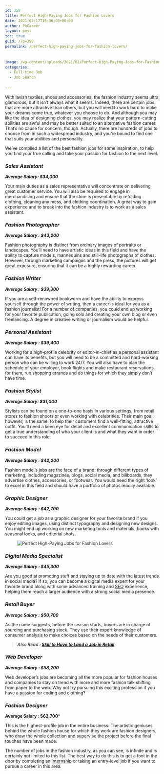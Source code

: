 ```yaml
---
id: 358
title: Perfect High-Paying Jobs for Fashion Lovers
date: 2021-02-17T16:36:03+00:00
author: PhCareer
layout: post
toc: true
guid: /?p=358
permalink: /perfect-high-paying-jobs-for-fashion-lovers/


image: /wp-content/uploads/2021/02/Perfect-High-Paying-Jobs-for-Fashion-Lovers-1.jpg
categories:
  - Full-time Job
  - Job Search

---
```

With lavish textiles, shoes and accessories, the fashion industry seems ultra glamorous, but it isn&#8217;t always what it seems. Indeed, there are certain jobs that are more attractive than others, but you will need to work hard to make your dreams come true, whatever you choose to do. And although you may like the idea of designing clothes, you may realize that your pattern-cutting abilities are awful and may be better suited to an alternative fashion career. That&#8217;s no cause for concern, though. Actually, there are hundreds of jobs to choose from in such a widespread industry, and you&#8217;re bound to find one that suits your abilities and personality.

We&#8217;ve compiled a list of the best fashion jobs for some inspiration, to help you find your true calling and take your passion for fashion to the next level.

### **_Sales Assistant_**

**_Average Salary: $34,000_**

Your main duties as a sales representative will concentrate on delivering great customer service. You will also be required to engage in merchandising and ensure that the store is presentable by refolding clothing, cleaning any mess, and clothing coordination. A great way to gain experience and to break into the fashion industry is to work as a sales assistant.



### **_Fashion Photographer_**

**_Average Salary : $43,200_**

Fashion photography is distinct from ordinary images of portraits or landscapes. You&#8217;ll need to have artistic ideas in this field and have the ability to capture models, mannequins and still-life photographs of clothes. However, through marketing campaigns and the press, the pictures will get great exposure, ensuring that it can be a highly rewarding career.

### **_Fashion Writer_**

**_Average Salary : $39,300_**

If you are a self-renowned bookworm and have the ability to express yourself through the power of writing, then a career is ideal for you as a fashion journalist! For a number of companies, you could end up working for your favorite publication, going solo and creating your own blog or even freelancing. A degree in creative writing or journalism would be helpful.



### **_Personal Assistant_**

**_Average Salary : $39,400_**

Working for a high-profile celebrity or editor-in-chief as a personal assistant can have its benefits, but you will need to be a committed and hard-working person who can be willing to work 24/7. You will also have to plan the schedule of your employer, book flights and make restaurant reservations for them, run shopping errands and do things for which they simply don&#8217;t have time.



### **_Fashion Stylist_**

**_Average Salary: $31,000_**

Stylists can be found on a one-to-one basis in various settings, from retail stores to fashion shoots or even working with celebrities. Their main goal, however, is the same: to help their customers find a well-fitting, attractive outfit. You&#8217;ll need a keen eye for detail and excellent communication skills to get a true understanding of who your client is and what they want in order to succeed in this role.

### **_Fashion Model_**

**_Average Salary : $42,200_**

Fashion model&#8217;s jobs are the face of a brand: through different types of marketing, including magazines, blogs, social media, and billboards, they advertise clothes, accessories, or footwear. You would need the right &#8216;look&#8217; to excel in this field and should have a portfolio of photos readily available.



### **_Graphic Designer_**

**_Average Salary : $42,700_**

You could get a job as a graphic designer for your favorite brand if you enjoy editing images, using distinct typography and designing new designs. You might end up working on new marketing tools and materials, books with seasonal looks, and editorial shots.


<figure class="wp-block-image size-large">

<img loading="lazy" width="770" height="385" src="/wp-content/uploads/2021/02/fashion-jobs.jpg" alt="Perfect High-Paying Jobs for Fashion Lovers" class="wp-image-359" srcset="/wp-content/uploads/2021/02/fashion-jobs.jpg 770w, /wp-content/uploads/2021/02/fashion-jobs-300x150.jpg 300w, /wp-content/uploads/2021/02/fashion-jobs-768x384.jpg 768w" sizes="(max-width: 770px) 100vw, 770px" /> </figure> 

### **_Digital Media Specialist_**

**_Average Salary : $45,300_**

Are you good at promoting stuff and staying up to date with the latest trends in social media? If so, you can become a digital media expert for your favorite brand along with some advanced training and [SEO](https://www.google.com/search?q=SEO) experience, helping them reach a larger audience with a strong social media presence.

### **_Retail Buyer_**

**_Average Salary : $50,700_**

As the name suggests, before the season starts, buyers are in charge of sourcing and purchasing stock. They use their expert knowledge of consumer analysis to make choices based on the needs of their customers.


<blockquote class="wp-block-quote">
  <p>
    <strong><em>Also Read : <a href="/skill-to-have-to-land-a-job-in-retail/">Skill to Have to Land a Job in Retail</a></em></strong>
  </p>
</blockquote>

### **_Web Developer_**

**_Average Salary : $58,200_**

Web developer&#8217;s jobs are becoming all the more popular for fashion houses and companies to stay on trend with more and more fashion talk shifting from paper to the web. Why not try pursuing this exciting profession if you have a passion for coding and clothing?


### **_Fashion Designer_**

**Average Salary : $62,700***

This is the highest-profile job in the entire business. The artistic geniuses behind the whole fashion house for which they work are fashion designers, who draw the whole collection and supervise the project before the final touches have been made.

The number of jobs in the fashion industry, as you can see, is infinite and is certainly not limited to this list. The best way to do this is to get a foot in the door by completing an [internship](/how-to-turn-your-internship-into-a-full-time-job/) or taking an entry-level job if you want to pursue a career in this area.
